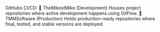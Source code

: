 GitHubs CI/CD:
🔹 TheMikestMike (Development)	Houses project repositories where active development happens using GitFlow.
🔹 TMMSoftware (Production)	Holds production-ready repositories where final, tested, and stable versions are deployed.
